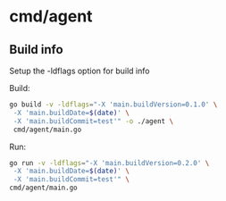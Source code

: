 # cmd/agent

## Build info

Setup the -ldflags option for build info

Build:
```sh
go build -v -ldflags="-X 'main.buildVersion=0.1.0' \
 -X 'main.buildDate=$(date)' \
 -X 'main.buildCommit=test'" -o ./agent \
 cmd/agent/main.go
```
Run:
```sh
go run -v -ldflags="-X 'main.buildVersion=0.2.0' \
 -X 'main.buildDate=$(date)' \
 -X 'main.buildCommit=test'" \
cmd/agent/main.go
```

